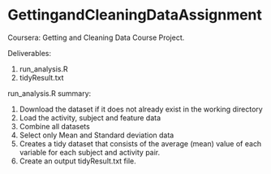 # GettingandCleaningDataAssignment

Coursera: Getting and Cleaning Data Course Project.

Deliverables:
1) run_analysis.R
2) tidyResult.txt

run_analysis.R summary:
1) Download the dataset if it does not already exist in the working directory
2) Load the activity, subject and feature data
3) Combine all datasets
4) Select only Mean and Standard deviation data
5) Creates a tidy dataset that consists of the average (mean) value of each variable for each subject and activity pair.
6) Create an output tidyResult.txt file.
